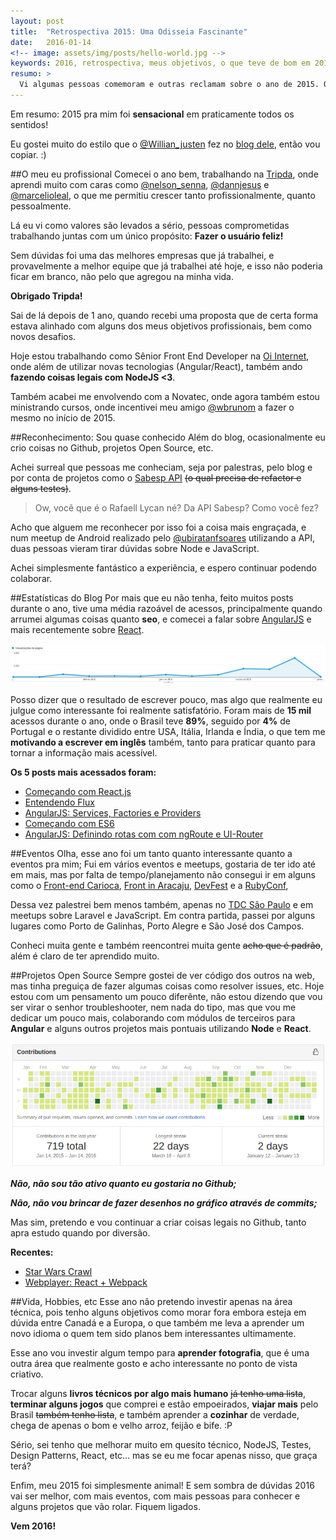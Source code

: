 ```yaml
---
layout: post
title:  "Retrospectiva 2015: Uma Odisseia Fascinante"
date:   2016-01-14
<!-- image: assets/img/posts/hello-world.jpg -->
keywords: 2016, retrospectiva, meus objetivos, o que teve de bom em 2015
resumo: >
  Vi algumas pessoas comemoram e outras reclamam sobre o ano de 2015. Quer saber como foi o meu? Vem comigo que te conto! ;)
---
```

Em resumo: 2015 pra mim foi **sensacional** em praticamente todos os sentidos!

Eu gostei muito do estilo que o [@Willian_justen](https://twitter.com/Willian_justen) fez no [blog dele](http://willianjusten.com.br/meu-ano-de-2015/), então vou copiar. :)

##O meu eu profissional
Comecei o ano bem, trabalhando na [Tripda](https://www.tripda.com.br/), onde aprendi muito com caras como [@nelson_senna](https://twitter.com/nelson_senna), [@dannjesus](https://twitter.com/dannjesus) e [@marcelioleal](https://twitter.com/marcelioleal), o que me permitiu crescer tanto profissionalmente, quanto pessoalmente.

Lá eu vi como valores são levados a sério, pessoas comprometidas trabalhando juntas com um único propósito: **Fazer o usuário feliz!**

Sem dúvidas foi uma das melhores empresas que já trabalhei, e provavelmente a melhor equipe que já trabalhei até hoje, e isso não poderia ficar em branco, não pelo que agregou na minha vida.

**Obrigado Tripda!**

Sai de lá depois de 1 ano, quando recebi uma proposta que de certa forma estava alinhado com alguns dos meus objetivos profissionais, bem como novos desafios.

Hoje estou trabalhando como Sênior Front End Developer na [Oi Internet](http://www.oi.com.br/), onde além de utilizar novas tecnologias (Angular/React), também ando **fazendo coisas legais com NodeJS <3**.

Também acabei me envolvendo com a Novatec, onde agora também estou ministrando cursos, onde incentivei meu amigo [@wbrunom](https://twitter.com/wbrunom) a fazer o mesmo no início de 2015.

##Reconhecimento: Sou quase conhecido
Além do blog, ocasionalmente eu crio coisas no Github, projetos Open Source, etc.

Achei surreal que pessoas me conheciam, seja por palestras, pelo blog e por conta de projetos como o [Sabesp API](https://github.com/rafaell-lycan/sabesp-mananciais-api) <del>(o qual precisa de refactor e alguns testes)</del>.

> Ow, você que é o Rafaell Lycan né? Da API Sabesp? Como você fez?

Acho que alguem me reconhecer por isso foi a coisa mais engraçada, e num meetup de Android realizado pelo [@ubiratanfsoares](https://twitter.com/ubiratanfsoares) utilizando a API, duas pessoas vieram tirar dúvidas sobre Node e JavaScript.

Achei simplesmente fantástico a experiência, e espero continuar podendo colaborar.

##Estatísticas do Blog
Por mais que eu não tenha, feito muitos posts durante o ano, tive uma média razoável de acessos, principalmente quando arrumei algumas coisas quanto **seo**, e comecei a falar sobre [AngularJS](http://rafaell-lycan.com/2015/angular-consumindo-servicos-restful/) e mais recentemente sobre [React](http://rafaell-lycan.com/2015/comecando-com-react/).

<div class="center">
  <img src="/assets/img/posts/blog-analytics-2015.png" alt="Google Analytics em 2015">
</div>

Posso dizer que o resultado de escrever pouco, mas algo que realmente eu julgue como interessante foi realmente satisfatório. Foram mais de **15 mil** acessos durante o ano, onde o Brasil teve **89%**, seguido por **4%** de Portugal e o restante dividido entre USA, Itália, Irlanda e Índia, o que tem me **motivando a escrever em inglês** também, tanto para praticar quanto para tornar a informação mais acessível.

**Os 5 posts mais acessados foram:**

- [Começando com React.js](http://rafaell-lycan.com/2015/comecando-com-react/)
- [Entendendo Flux](http://rafaell-lycan.com/2015/entendendo-flux/)
- [AngularJS: Services, Factories e Providers](http://rafaell-lycan.com/2015/angular-services-factories-providers/)
- [Começando com ES6](http://rafaell-lycan.com/2015/comecando-com-es6/)
- [AngularJS: Definindo rotas com com ngRoute e UI-Router](http://rafaell-lycan.com/2015/angular-definindo-rotas/)

##Eventos
Olha, esse ano foi um tanto quanto interessante quanto a eventos pra mim; Fui em vários eventos e meetups, gostaria de ter ido até em mais, mas por falta de tempo/planejamento não consegui ir em alguns como o [Front-end Carioca](http://frontendcarioca.com.br/), [Front in Aracaju](http://www.frontinaracaju.com.br/), [DevFest](http://sp.devfest.com.br/) e a [RubyConf](http://www.rubyconf.com.br/),

Dessa vez palestrei bem menos também, apenas no [TDC São Paulo](http://www.thedevelopersconference.com.br/tdc/2015/saopaulo/trilhas) e em meetups sobre Laravel e JavaScript. Em contra partida, passei por alguns lugares como Porto de Galinhas, Porto Alegre e São José dos Campos.

Conheci muita gente e também reencontrei muita gente <del>acho que é padrão</del>, além é claro de ter aprendido muito.

##Projetos Open Source
Sempre gostei de ver código dos outros na web, mas tinha preguiça de fazer algumas coisas como resolver issues, etc. Hoje estou com um pensamento um pouco diferênte, não estou dizendo que vou ser virar o senhor troubleshooter, nem nada do tipo, mas que vou me dedicar um pouco mais, colaborando com módulos de terceiros para **Angular** e alguns outros projetos mais pontuais utilizando **Node** e **React**.

<div class="center">
  <img src="/assets/img/posts/github-contributions-2015.png" alt="Gráfico de contribuições no Github">
</div>

***Não, não sou tão ativo quanto eu gostaria no Github;***

***Não, não vou brincar de fazer desenhos no gráfico através de commits;***

Mas sim, pretendo e vou continuar a criar coisas legais no Github, tanto apra estudo quando por diversão.

**Recentes:**

- [Star Wars Crawl](http://rafaell-lycan.com/star-wars-crawl/)
- [Webplayer: React + Webpack](http://player-rafaell18.rhcloud.com/)

##Vida, Hobbies, etc
Esse ano não pretendo investir apenas na área técnica, pois tenho alguns objetivos como morar fora embora esteja em dúvida entre Canadá e a Europa, o que também me leva a aprender um novo idioma o quem tem sido planos bem interessantes ultimamente.

Esse ano vou investir algum tempo para **aprender fotografia**, que é uma outra área que realmente gosto e acho interessante no ponto de vista criativo.

Trocar alguns **livros técnicos por algo mais humano** <del>já tenho uma lista</del>, **terminar alguns jogos** que comprei e estão empoeirados, **viajar mais** pelo Brasil <del>também tenho lista</del>, e também aprender a **cozinhar** de verdade, chega de apenas o bom e velho arroz, feijão e bife. :P

Sério, sei tenho que melhorar muito em quesito técnico, NodeJS, Testes, Design Patterns, React, etc... mas se eu me focar apenas nisso, que graça terá?

Enfim, meu 2015 foi simplesmente animal! E sem sombra de dúvidas 2016 vai ser melhor, com mais eventos, com mais pessoas para conhecer e alguns projetos que vão rolar. Fiquem ligados.

**Vem 2016!**
